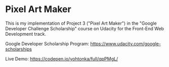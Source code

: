 Pixel Art Maker
===============

This is my implementation of Project 3 ("Pixel Art Maker") in the "Google Developer Challenge Scholarship" course on Udacity for the Front-End Web Development track.

Google Developer Scholarship Program: https://www.udacity.com/google-scholarships

Live Demo: https://codepen.io/yohtonka/full/qpPMgL/

